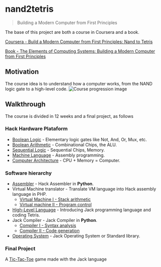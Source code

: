 # nand2tetris
> Building a Modern Computer from First Principles

The base of this project are both a course in Coursera and a book.

[Coursera - Build a Modern Computer from First Principles: Nand to Tetris](https://www.coursera.org/learn/build-a-computer)

[Book - The Elements of Computing Systems: Building a Modern Computer from First Principles](https://www.amazon.com/Elements-Computing-Systems-Building-Principles/dp/0262640686)

## Motivation
The course idea is to understand how a computer works, from the NAND logic gate to a high-level code.
![Course progression image](https://miro.medium.com/max/1400/1*MAeq1jz7XNpWQeJIx7U72Q.png)

## Walkthrough
The course is divided in 12 weeks and a final project, as follows

### Hack Hardware Plataform
- [Boolean Logic](https://github.com/SamuelGadiel/nand2tetris/tree/master/Week1) - Elementary logic gates like Not, And, Or, Mux, etc.
- [Boolean Arithmetic](https://github.com/SamuelGadiel/nand2tetris/tree/master/Week2) - Combinational Chips, the ALU.
- [Sequential Logic](https://github.com/SamuelGadiel/nand2tetris/tree/master/Week3) - Sequential Chips, Memory.
- [Machine Language](https://github.com/SamuelGadiel/nand2tetris/tree/master/Week4) - Assembly programming.
- [Computer Architecture](https://github.com/SamuelGadiel/nand2tetris/tree/master/Week5) - CPU + Memory = Computer.

### Software hierarchy
- [Assembler](https://github.com/SamuelGadiel/nand2tetris/tree/master/Week6) - Hack Assembler in **Python**.
- Virtual Machine translator - Translate VM language into Hack assembly language in PHP.
  - [Virtual Machine I - Stack arithmetic](https://github.com/SamuelGadiel/nand2tetris/tree/master/Week7)
  - [Virtual machine II - Program control](https://github.com/SamuelGadiel/nand2tetris/tree/master/Week8)
- [High-Level Language](https://github.com/SamuelGadiel/nand2tetris/tree/master/Week9) - Introducing Jack programming language and coding Tetris.
- Jack Compiler - Jack Compiler in **Python**.
  - [Compiler I - Syntax analysis](https://github.com/SamuelGadiel/nand2tetris/tree/master/Week10)
  - [Compiler II - Code generation](https://github.com/SamuelGadiel/nand2tetris/tree/master/Week11)
- [Operating System](https://github.com/SamuelGadiel/nand2tetris/tree/master/Week12) - Jack Operating System or Standard library.

### Final Project
A [Tic-Tac-Toe](https://github.com/SamuelGadiel/nand2tetris/tree/master/Jogo%20da%20Velha) game made with the Jack language
